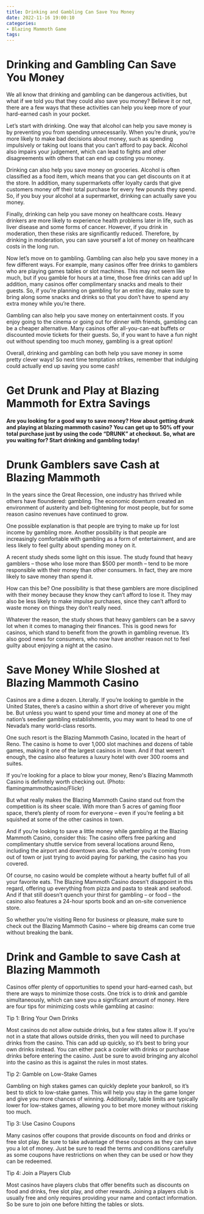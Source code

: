 ```yaml
---
title: Drinking and Gambling Can Save You Money
date: 2022-11-16 19:00:10
categories:
- Blazing Mammoth Game
tags:
---
```



# Drinking and Gambling Can Save You Money

We all know that drinking and gambling can be dangerous activities, but what if we told you that they could also save you money? Believe it or not, there are a few ways that these activities can help you keep more of your hard-earned cash in your pocket.

Let’s start with drinking. One way that alcohol can help you save money is by preventing you from spending unnecessarily. When you’re drunk, you’re more likely to make bad decisions about money, such as spending impulsively or taking out loans that you can’t afford to pay back. Alcohol also impairs your judgement, which can lead to fights and other disagreements with others that can end up costing you money.

Drinking can also help you save money on groceries. Alcohol is often classified as a food item, which means that you can get discounts on it at the store. In addition, many supermarkets offer loyalty cards that give customers money off their total purchase for every few pounds they spend. So, if you buy your alcohol at a supermarket, drinking can actually save you money.

Finally, drinking can help you save money on healthcare costs. Heavy drinkers are more likely to experience health problems later in life, such as liver disease and some forms of cancer. However, if you drink in moderation, then these risks are significantly reduced. Therefore, by drinking in moderation, you can save yourself a lot of money on healthcare costs in the long run.

Now let’s move on to gambling. Gambling can also help you save money in a few different ways. For example, many casinos offer free drinks to gamblers who are playing games tables or slot machines. This may not seem like much, but if you gamble for hours at a time, those free drinks can add up! In addition, many casinos offer complimentary snacks and meals to their guests. So, if you’re planning on gambling for an entire day, make sure to bring along some snacks and drinks so that you don’t have to spend any extra money while you’re there.

Gambling can also help you save money on entertainment costs. If you enjoy going to the cinema or going out for dinner with friends, gambling can be a cheaper alternative. Many casinos offer all-you-can-eat buffets or discounted movie tickets for their guests. So, if you want to have a fun night out without spending too much money, gambling is a great option!

Overall, drinking and gambling can both help you save money in some pretty clever ways! So next time temptation strikes, remember that indulging could actually end up saving you some cash!

#  Get Drunk and Play at Blazing Mammoth for Extra Savings

#### Are you looking for a good way to save money? How about getting drunk and playing at blazing mammoth casino? You can get up to 50% off your total purchase just by using the code “DRUNK” at checkout. So, what are you waiting for? Start drinking and gambling today!

# Drunk Gamblers save Cash at Blazing Mammoth

In the years since the Great Recession, one industry has thrived while others have floundered: gambling. The economic downturn created an environment of austerity and belt-tightening for most people, but for some reason casino revenues have continued to grow.

One possible explanation is that people are trying to make up for lost income by gambling more. Another possibility is that people are increasingly comfortable with gambling as a form of entertainment, and are less likely to feel guilty about spending money on it.

A recent study sheds some light on this issue. The study found that heavy gamblers – those who lose more than $500 per month – tend to be more responsible with their money than other consumers. In fact, they are more likely to save money than spend it.

How can this be? One possibility is that these gamblers are more disciplined with their money because they know they can’t afford to lose it. They may also be less likely to make impulse purchases, since they can’t afford to waste money on things they don’t really need.

Whatever the reason, the study shows that heavy gamblers can be a savvy lot when it comes to managing their finances. This is good news for casinos, which stand to benefit from the growth in gambling revenue. It’s also good news for consumers, who now have another reason not to feel guilty about enjoying a night at the casino.

#  Save Money While Sloshed at Blazing Mammoth Casino

Casinos are a dime a dozen. Literally. If you’re looking to gamble in the United States, there’s a casino within a short drive of wherever you might be. But unless you want to spend your time and money at one of the nation’s seedier gambling establishments, you may want to head to one of Nevada’s many world-class resorts.

One such resort is the Blazing Mammoth Casino, located in the heart of Reno. The casino is home to over 1,000 slot machines and dozens of table games, making it one of the largest casinos in town. And if that weren’t enough, the casino also features a luxury hotel with over 300 rooms and suites.

If you're looking for a place to blow your money, Reno's Blazing Mammoth Casino is definitely worth checking out. (Photo: flamingmammothcasino/Flickr)

But what really makes the Blazing Mammoth Casino stand out from the competition is its sheer scale. With more than 5 acres of gaming floor space, there’s plenty of room for everyone – even if you’re feeling a bit squished at some of the other casinos in town.

And if you’re looking to save a little money while gambling at the Blazing Mammoth Casino, consider this: The casino offers free parking and complimentary shuttle service from several locations around Reno, including the airport and downtown area. So whether you’re coming from out of town or just trying to avoid paying for parking, the casino has you covered.

Of course, no casino would be complete without a hearty buffet full of all your favorite eats. The Blazing Mammoth Casino doesn’t disappoint in this regard, offering up everything from pizza and pasta to steak and seafood. And if that still doesn’t quench your thirst for gambling – or food – the casino also features a 24-hour sports book and an on-site convenience store.

So whether you’re visiting Reno for business or pleasure, make sure to check out the Blazing Mammoth Casino – where big dreams can come true without breaking the bank.

#  Drink and Gamble to save Cash at Blazing Mammoth

Casinos offer plenty of opportunities to spend your hard-earned cash, but there are ways to minimize those costs. One trick is to drink and gamble simultaneously, which can save you a significant amount of money. Here are four tips for minimizing costs while gambling at casino:

Tip 1: Bring Your Own Drinks

Most casinos do not allow outside drinks, but a few states allow it. If you’re not in a state that allows outside drinks, then you will need to purchase drinks from the casino. This can add up quickly, so it’s best to bring your own drinks instead. You can either pack a cooler with drinks or purchase drinks before entering the casino. Just be sure to avoid bringing any alcohol into the casino as this is against the rules in most states.

Tip 2: Gamble on Low-Stake Games

Gambling on high stakes games can quickly deplete your bankroll, so it’s best to stick to low-stake games. This will help you stay in the game longer and give you more chances of winning. Additionally, table limits are typically lower for low-stakes games, allowing you to bet more money without risking too much.

Tip 3: Use Casino Coupons

Many casinos offer coupons that provide discounts on food and drinks or free slot play. Be sure to take advantage of these coupons as they can save you a lot of money. Just be sure to read the terms and conditions carefully as some coupons have restrictions on when they can be used or how they can be redeemed.

Tip 4: Join a Players Club

Most casinos have players clubs that offer benefits such as discounts on food and drinks, free slot play, and other rewards. Joining a players club is usually free and only requires providing your name and contact information. So be sure to join one before hitting the tables or slots.
